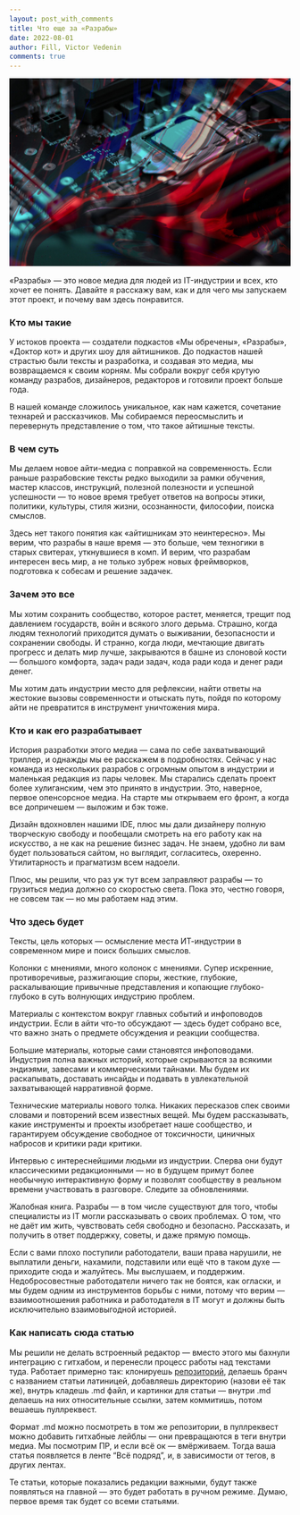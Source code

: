 ```yaml
---
layout: post_with_comments
title: Что еще за «Разрабы»
date: 2022-08-01
author: Fill, Victor Vedenin
comments: true
---
```



![img](preview.jpg)

«Разрабы» — это новое медиа для людей из IT-индустрии и всех, кто хочет ее понять. Давайте я расскажу вам, как и для чего мы запускаем этот проект, и почему вам здесь понравится.

### Кто мы такие 

У истоков проекта — создатели подкастов «Мы обречены», «Разрабы», «Доктор кот» и других шоу для айтишников. До подкастов нашей страстью были тексты и разработка, и создавая это медиа, мы возвращаемся к своим корням. Мы собрали вокруг себя крутую команду разрабов, дизайнеров, редакторов и готовили проект больше года.

В нашей команде сложилось уникальное, как нам кажется, сочетание технарей и рассказчиков. Мы собираемся переосмыслить и перевернуть представление о том, что такое айтишные тексты.

### В чем суть

Мы делаем новое айти-медиа с поправкой на современность. Если раньше разрабовские тексты редко выходили за рамки обучения, мастер классов, инструкций, полезной полезности и успешной успешности — то новое время требует ответов на вопросы этики, политики, культуры, стиля жизни, осознанности, философии, поиска смыслов.

Здесь нет такого понятия как «айтишникам это неинтересно». Мы верим, что разрабы в наше время — это больше, чем техногики в старых свитерах, уткнувшиеся в комп. И верим, что разрабам интересен весь мир, а не только зубреж новых фреймворков, подготовка к собесам и решение задачек.

### Зачем это все

Мы хотим сохранить сообщество, которое растет, меняется, трещит под давлением государств, войн и всякого злого дерьма. Страшно, когда людям технологий приходится думать о выживании, безопасности и сохранении свободы. И странно, когда люди, мечтающие двигать прогресс и делать мир лучше, закрываются в башне из слоновой кости — большого комфорта, задач ради задач, кода ради кода и денег ради денег. 

Мы хотим дать индустрии место для рефлексии, найти ответы на жестокие вызовы современности и отыскать путь, пойдя по которому айти не превратится в инструмент уничтожения мира.

### Кто и как его разрабатывает

История разработки этого медиа — сама по себе захватывающий триллер, и однажды мы ее расскажем в подробностях. Сейчас у нас команда из нескольких разрабов с огромным опытом в индустрии и маленькая редакция из пары человек. Мы старались сделать проект более хулиганским, чем это принято в индустрии. Это, наверное, первое опенсорсное медиа. На старте мы открываем его фронт, а когда все допричешем — выложим и бэк тоже.

Дизайн вдохновлен нашими IDE, плюс мы дали дизайнеру полную творческую свободу и пообещали смотреть на его работу как на искусство, а не как на решение бизнес задач. Не знаем, удобно ли вам будет пользоваться сайтом, но выглядит, согласитесь, охеренно. Утилитарность и прагматизм всем надоели.

Плюс, мы решили, что раз уж тут всем заправляют разрабы — то грузиться медиа должно со скоростью света. Пока это, честно говоря, не совсем так — но мы работаем над этим.

### Что здесь будет

Тексты, цель которых — осмысление места ИТ-индустрии в современном мире и поиск больших смыслов.

Колонки с мнениями, много колонок с мнениями. Супер искренние, противоречивые, разжигающие споры, жесткие, глубокие, раскалывающие привычные представления и копающие глубоко-глубоко в суть волнующих индустрию проблем.

Материалы с контекстом вокруг главных событий и инфоповодов индустрии. Если в айти что-то обсуждают — здесь будет собрано все, что важно знать о предмете обсуждения и реакции сообщества.

Большие материалы, которые сами становятся инфоповодами. Индустрия полна важных историй, которые скрываются за всякими эндиэями, завесами и коммерческими тайнами. Мы будем их раскапывать, доставать инсайды и подавать в увлекательной захватывающей нарративной форме.

Технические материалы нового толка. Никаких пересказов спек своими словами и повторений всем известных вещей. Мы будем рассказывать, какие инструменты и проекты изобретает наше сообщество, и гарантируем обсуждение свободное от токсичности, циничных набросов и критики ради критики. 

Интервью с интереснейшими людьми из индустрии. Сперва они будут классическими редакционными — но в будущем примут более необычную интерактивную форму и позволят сообществу в реальном времени участвовать в разговоре. Следите за обновлениями.

Жалобная книга. Разрабы — в том числе существуют для того, чтобы специалисты из IT могли рассказывать о своих проблемах. О том, что не даёт им жить, чувствовать себя свободно и безопасно. Рассказать, и получить в ответ поддержку, советы, и даже прямую помощь.

Если с вами плохо поступили работодатели, ваши права нарушили, не выплатили деньги, нахамили, подставили или ещё что в таком духе — приходите сюда и жалуйтесь. Мы выслушаем, и поддержим. Недобросовестные работодатели ничего так не боятся, как огласки, и мы будем одним из инструментов борьбы с ними, потому что верим — взаимоотношения работника и работодателя в IT могут и должны быть исключительно взаимовыгодной историей.

### Как написать сюда статью

Мы решили не делать встроенный редактор — вместо этого мы бахнули интеграцию с гитхабом, и перенесли процесс работы над текстами туда. Работает примерно так: клонируешь [репозиторий](https://github.com/razrabs-media/editorial), делаешь бранч с названием статьи латиницей, добавляешь директорию (назови её так же), внутрь кладешь .md файл, и картинки для статьи — внутри .md делаешь на них относительные ссылки, затем коммитишь, потом вешаешь пуллреквест.

Формат .md можно посмотреть в том же репозитории, в пуллреквест можно добавить гитхабные лейблы — они превращаются в теги внутри медиа. Мы посмотрим ПР, и если всё ок — вмёрживаем. Тогда ваша статья появляется в ленте “Всё подряд”, и, в зависимости от тегов, в других лентах.

Те статьи, которые показались редакции важными, будут также появляться на главной — это будет работать в ручном режиме. Думаю, первое время так будет со всеми статьями.
